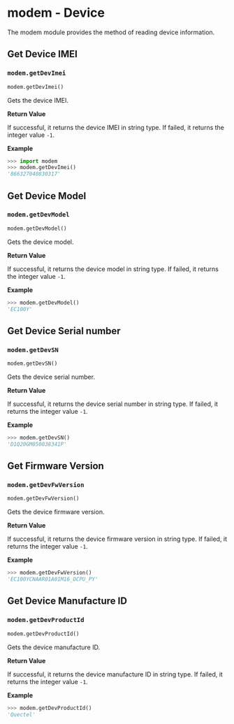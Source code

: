 # modem - Device

The modem module provides the method of reading device information. 

## Get Device IMEI

### `modem.getDevImei`

```python
modem.getDevImei()
```

Gets the device IMEI.

**Return Value**

If successful, it returns the device IMEI in string type. If failed, it returns the integer value `-1`.

**Example**

```python
>>> import modem
>>> modem.getDevImei()
'866327040830317'
```

## Get Device Model

### `modem.getDevModel`

```python
modem.getDevModel()
```

Gets the device model.

**Return Value**

If successful, it returns the device model in string type. If failed, it returns the integer value `-1`.

**Example**

```python
>>> modem.getDevModel()
'EC100Y'
```

## Get Device Serial number

### `modem.getDevSN`

```python
modem.getDevSN()
```

Gets the device serial number.

**Return Value**

If successful, it returns the device serial number in string type. If failed, it returns the integer value `-1`.

**Example**

```python
>>> modem.getDevSN()
'D1Q20GM050038341P'
```

## Get Firmware Version

### `modem.getDevFwVersion`

```python
modem.getDevFwVersion()
```

Gets the device firmware version.

**Return Value**

If successful, it returns the device firmware version in string type. If failed, it returns the integer value `-1`.

**Example**

```python
>>> modem.getDevFwVersion()
'EC100YCNAAR01A01M16_OCPU_PY'
```

## Get Device Manufacture ID

### `modem.getDevProductId`

```python
modem.getDevProductId()
```

Gets the device manufacture ID.

**Return Value**

If successful, it returns the device manufacture ID in string type. If failed, it returns the integer value `-1`.

**Example**

```python
>>> modem.getDevProductId()
'Quectel'
```

